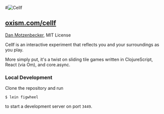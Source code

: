 #![Cellf](http://oxism.com/cellf/img/cellf.svg)
## [oxism.com/cellf](http://oxism.com/cellf)
[Dan Motzenbecker](http://oxism.com), MIT License

Cellf is an interactive experiment that reflects you and your surroundings as you play.

More simply put, it's a twist on sliding tile games written in ClojureScript,
React (via Om), and core.async.


### Local Development

Clone the repository and run
```
$ lein figwheel
```
to start a development server on port `3449`.
